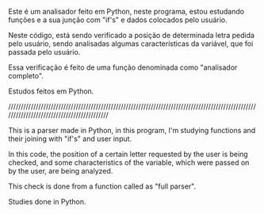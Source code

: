 Este é um analisador feito em Python, neste programa, estou estudando funções e a sua junção com "if's" e dados colocados pelo usuário.

Neste código, está sendo verificado a posição de determinada letra pedida pelo usuário, sendo analisadas algumas características da variável, que foi passada pelo usuário. 

Essa verificação é feito de uma função denominada como "analisador completo". 

Estudos feitos em Python.  

///////////////////////////////////////////////////////////////////////////////////////////////////////////////////////////////////////////

This is a parser made in Python, in this program, I'm studying functions and their joining with "if's" and user input.

In this code, the position of a certain letter requested by the user is being checked, and some characteristics of the variable, which were passed on by the user, are being analyzed.

This check is done from a function called as "full parser".

Studies done in Python.

